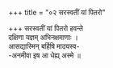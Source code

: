+++
title = "०२ सरस्वतीं यां पितरो"

+++
सरस्वतीं यां पितरो हवन्ते  
दक्षिणा यज्ञम् अभिनक्षमाणाः ।  
आसद्यास्मिन् बर्हिषि मादयस्व-  
-अनमीवा इष आ धेह्य् अस्मे ॥